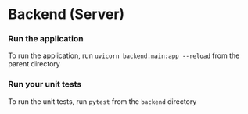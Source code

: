 # Backend (Server)

### Run the application
To run the application, run ``` uvicorn backend.main:app --reload ``` from the parent directory

### Run your unit tests
To run the unit tests, run ``` pytest ``` from the `backend` directory